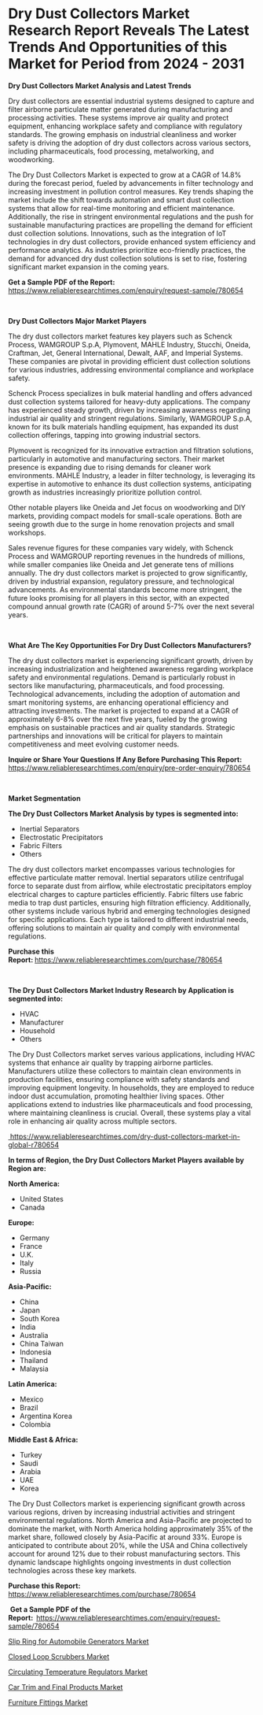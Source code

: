 <p><h1>Dry Dust Collectors Market Research Report Reveals The Latest Trends And Opportunities of this Market for Period from 2024 - 2031</h1></p><p><strong>Dry Dust Collectors Market Analysis and Latest Trends</strong></p>
<p><p>Dry dust collectors are essential industrial systems designed to capture and filter airborne particulate matter generated during manufacturing and processing activities. These systems improve air quality and protect equipment, enhancing workplace safety and compliance with regulatory standards. The growing emphasis on industrial cleanliness and worker safety is driving the adoption of dry dust collectors across various sectors, including pharmaceuticals, food processing, metalworking, and woodworking.</p><p>The Dry Dust Collectors Market is expected to grow at a CAGR of 14.8% during the forecast period, fueled by advancements in filter technology and increasing investment in pollution control measures. Key trends shaping the market include the shift towards automation and smart dust collection systems that allow for real-time monitoring and efficient maintenance. Additionally, the rise in stringent environmental regulations and the push for sustainable manufacturing practices are propelling the demand for efficient dust collection solutions. Innovations, such as the integration of IoT technologies in dry dust collectors, provide enhanced system efficiency and performance analytics. As industries prioritize eco-friendly practices, the demand for advanced dry dust collection solutions is set to rise, fostering significant market expansion in the coming years.</p></p>
<p><strong>Get a Sample PDF of the Report:&nbsp;</strong> <a href="https://www.reliableresearchtimes.com/enquiry/request-sample/780654?utm_campaign=1559&utm_medium=2&utm_source=Github&utm_content=ia&utm_term=15102024&utm_id=dry-dust-collectors">https://www.reliableresearchtimes.com/enquiry/request-sample/780654</a></p>
<p>&nbsp;</p>
<p><strong>Dry Dust Collectors Major Market Players</strong></p>
<p><p>The dry dust collectors market features key players such as Schenck Process, WAMGROUP S.p.A, Plymovent, MAHLE Industry, Stucchi, Oneida, Craftman, Jet, General International, Dewalt, AAF, and Imperial Systems. These companies are pivotal in providing efficient dust collection solutions for various industries, addressing environmental compliance and workplace safety.</p><p>Schenck Process specializes in bulk material handling and offers advanced dust collection systems tailored for heavy-duty applications. The company has experienced steady growth, driven by increasing awareness regarding industrial air quality and stringent regulations. Similarly, WAMGROUP S.p.A, known for its bulk materials handling equipment, has expanded its dust collection offerings, tapping into growing industrial sectors.</p><p>Plymovent is recognized for its innovative extraction and filtration solutions, particularly in automotive and manufacturing sectors. Their market presence is expanding due to rising demands for cleaner work environments. MAHLE Industry, a leader in filter technology, is leveraging its expertise in automotive to enhance its dust collection systems, anticipating growth as industries increasingly prioritize pollution control.</p><p>Other notable players like Oneida and Jet focus on woodworking and DIY markets, providing compact models for small-scale operations. Both are seeing growth due to the surge in home renovation projects and small workshops.</p><p>Sales revenue figures for these companies vary widely, with Schenck Process and WAMGROUP reporting revenues in the hundreds of millions, while smaller companies like Oneida and Jet generate tens of millions annually. The dry dust collectors market is projected to grow significantly, driven by industrial expansion, regulatory pressure, and technological advancements. As environmental standards become more stringent, the future looks promising for all players in this sector, with an expected compound annual growth rate (CAGR) of around 5-7% over the next several years.</p></p>
<p>&nbsp;</p>
<p><strong>What Are The Key Opportunities For Dry Dust Collectors Manufacturers?</strong></p>
<p><p>The dry dust collectors market is experiencing significant growth, driven by increasing industrialization and heightened awareness regarding workplace safety and environmental regulations. Demand is particularly robust in sectors like manufacturing, pharmaceuticals, and food processing. Technological advancements, including the adoption of automation and smart monitoring systems, are enhancing operational efficiency and attracting investments. The market is projected to expand at a CAGR of approximately 6-8% over the next five years, fueled by the growing emphasis on sustainable practices and air quality standards. Strategic partnerships and innovations will be critical for players to maintain competitiveness and meet evolving customer needs.</p></p>
<p><strong>Inquire or Share Your Questions If Any Before Purchasing This Report:</strong> <a href="https://www.reliableresearchtimes.com/enquiry/pre-order-enquiry/780654?utm_campaign=1559&utm_medium=2&utm_source=Github&utm_content=ia&utm_term=15102024&utm_id=dry-dust-collectors">https://www.reliableresearchtimes.com/enquiry/pre-order-enquiry/780654</a></p>
<p>&nbsp;</p>
<p><strong>Market Segmentation</strong></p>
<p><strong>The Dry Dust Collectors Market Analysis by types is segmented into:</strong></p>
<p><ul><li>Inertial Separators</li><li>Electrostatic Precipitators</li><li>Fabric Filters</li><li>Others</li></ul></p>
<p><p>The dry dust collectors market encompasses various technologies for effective particulate matter removal. Inertial separators utilize centrifugal force to separate dust from airflow, while electrostatic precipitators employ electrical charges to capture particles efficiently. Fabric filters use fabric media to trap dust particles, ensuring high filtration efficiency. Additionally, other systems include various hybrid and emerging technologies designed for specific applications. Each type is tailored to different industrial needs, offering solutions to maintain air quality and comply with environmental regulations.</p></p>
<p><strong>Purchase this Report:&nbsp;</strong><a href="https://www.reliableresearchtimes.com/purchase/780654?utm_campaign=1559&utm_medium=2&utm_source=Github&utm_content=ia&utm_term=15102024&utm_id=dry-dust-collectors">https://www.reliableresearchtimes.com/purchase/780654</a></p>
<p>&nbsp;</p>
<p><strong>The Dry Dust Collectors Market Industry Research by Application is segmented into:</strong></p>
<p><ul><li>HVAC</li><li>Manufacturer</li><li>Household</li><li>Others</li></ul></p>
<p><p>The Dry Dust Collectors market serves various applications, including HVAC systems that enhance air quality by trapping airborne particles. Manufacturers utilize these collectors to maintain clean environments in production facilities, ensuring compliance with safety standards and improving equipment longevity. In households, they are employed to reduce indoor dust accumulation, promoting healthier living spaces. Other applications extend to industries like pharmaceuticals and food processing, where maintaining cleanliness is crucial. Overall, these systems play a vital role in enhancing air quality across multiple sectors.</p></p>
<p><a href="https://www.reliableresearchtimes.com/dry-dust-collectors-market-in-global-r780654?utm_campaign=1559&utm_medium=2&utm_source=Github&utm_content=ia&utm_term=15102024&utm_id=dry-dust-collectors">&nbsp;https://www.reliableresearchtimes.com/dry-dust-collectors-market-in-global-r780654</a></p>
<p><strong>In terms of Region, the Dry Dust Collectors Market Players available by Region are:</strong></p>
<p>
    <p> <strong> North America: </strong>
        <ul>
            <li>United States</li>
            <li>Canada</li>
        </ul>
        </p> 
    <p> <strong> Europe: </strong>
        <ul>
            <li>Germany</li>
            <li>France</li>
            <li>U.K.</li>
            <li>Italy</li>
            <li>Russia</li>
        </ul>
        </p> 
    <p> <strong> Asia-Pacific: </strong>
        <ul>
            <li>China</li>
            <li>Japan</li>
            <li>South Korea</li>
            <li>India</li>
            <li>Australia</li>
            <li>China Taiwan</li>
            <li>Indonesia</li>
            <li>Thailand</li>
            <li>Malaysia</li>
        </ul>
        </p> 
    <p> <strong> Latin America: </strong>
        <ul>
            <li>Mexico</li>
            <li>Brazil</li>
            <li>Argentina Korea</li>
            <li>Colombia</li>
        </ul>
        </p> 
    <p> <strong> Middle East & Africa: </strong>
        <ul>
            <li>Turkey</li>
            <li>Saudi</li>
            <li>Arabia</li>
            <li>UAE</li>
            <li>Korea</li>
        </ul>
    </p>
    </p>
<p><p>The Dry Dust Collectors market is experiencing significant growth across various regions, driven by increasing industrial activities and stringent environmental regulations. North America and Asia-Pacific are projected to dominate the market, with North America holding approximately 35% of the market share, followed closely by Asia-Pacific at around 33%. Europe is anticipated to contribute about 20%, while the USA and China collectively account for around 12% due to their robust manufacturing sectors. This dynamic landscape highlights ongoing investments in dust collection technologies across these key markets.</p></p>
<p><strong>Purchase this Report: </strong><a href="https://www.reliableresearchtimes.com/purchase/780654?utm_campaign=1559&utm_medium=2&utm_source=Github&utm_content=ia&utm_term=15102024&utm_id=dry-dust-collectors">https://www.reliableresearchtimes.com/purchase/780654</a></p>
<p>&nbsp;<strong>Get a Sample PDF of the Report:&nbsp;&nbsp;</strong><a href="https://www.reliableresearchtimes.com/enquiry/request-sample/780654?utm_campaign=1559&utm_medium=2&utm_source=Github&utm_content=ia&utm_term=15102024&utm_id=dry-dust-collectors">https://www.reliableresearchtimes.com/enquiry/request-sample/780654</a></p>
<p><strong></strong></p>
<p><p><a href="https://www.linkedin.com/pulse/slip-ring-automobile-generators-market-analysis-product-segmentation-7ulyf?utm_campaign=1559&utm_medium=2&utm_source=Github&utm_content=ia&utm_term=15102024&utm_id=dry-dust-collectors">Slip Ring for Automobile Generators Market</a></p><p><a href="https://issuu.com/reportprime-2/docs/closed-loop-scrubbers-market-size-2_5c8efa17dffda7?utm_campaign=1559&utm_medium=2&utm_source=Github&utm_content=ia&utm_term=15102024&utm_id=dry-dust-collectors">Closed Loop Scrubbers Market</a></p><p><a href="https://github.com/guneycigdem35/Market-Research-Report-List-5/blob/main/circulating-temperature-regulators-market.md?utm_campaign=1559&utm_medium=2&utm_source=Github&utm_content=ia&utm_term=15102024&utm_id=dry-dust-collectors">Circulating Temperature Regulators Market</a></p><p><a href="https://www.linkedin.com/pulse/navigating-global-car-trim-final-products-market-landscape-ucvff?utm_campaign=1559&utm_medium=2&utm_source=Github&utm_content=ia&utm_term=15102024&utm_id=dry-dust-collectors">Car Trim and Final Products Market</a></p><p><a href="https://issuu.com/reportprime-2/docs/furniture-fittings-market-size-2030_c5fabea3a4df91?utm_campaign=1559&utm_medium=2&utm_source=Github&utm_content=ia&utm_term=15102024&utm_id=dry-dust-collectors">Furniture Fittings Market</a></p></p>